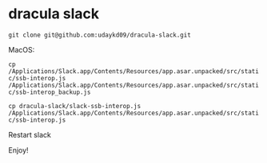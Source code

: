 # dracula slack

`git clone git@github.com:udaykd09/dracula-slack.git`

MacOS:

`cp /Applications/Slack.app/Contents/Resources/app.asar.unpacked/src/static/ssb-interop.js /Applications/Slack.app/Contents/Resources/app.asar.unpacked/src/static/ssb-interop_backup.js`

`cp dracula-slack/slack-ssb-interop.js /Applications/Slack.app/Contents/Resources/app.asar.unpacked/src/static/ssb-interop.js`

Restart slack

Enjoy!
